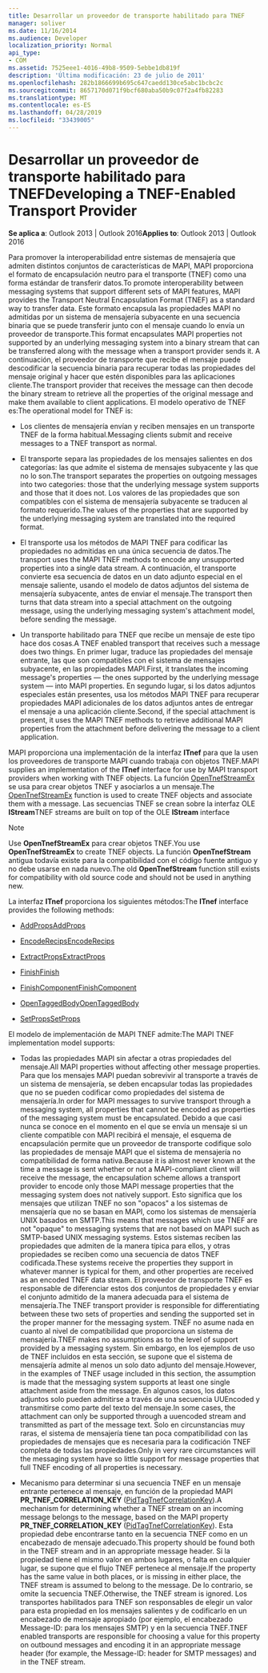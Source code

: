 ```yaml
---
title: Desarrollar un proveedor de transporte habilitado para TNEF
manager: soliver
ms.date: 11/16/2014
ms.audience: Developer
localization_priority: Normal
api_type:
- COM
ms.assetid: 7525eee1-4016-49b8-9509-5ebbe1db819f
description: 'Última modificación: 23 de julio de 2011'
ms.openlocfilehash: 282b1866699b695c647caedd130ce5abc1bcbc2c
ms.sourcegitcommit: 8657170d071f9bcf680aba50b9c07f2a4fb82283
ms.translationtype: MT
ms.contentlocale: es-ES
ms.lasthandoff: 04/28/2019
ms.locfileid: "33439005"
---
```

# <a name="developing-a-tnef-enabled-transport-provider"></a><span data-ttu-id="32db6-103">Desarrollar un proveedor de transporte habilitado para TNEF</span><span class="sxs-lookup"><span data-stu-id="32db6-103">Developing a TNEF-Enabled Transport Provider</span></span>

  
  
<span data-ttu-id="32db6-104">**Se aplica a**: Outlook 2013 | Outlook 2016</span><span class="sxs-lookup"><span data-stu-id="32db6-104">**Applies to**: Outlook 2013 | Outlook 2016</span></span> 
  
<span data-ttu-id="32db6-105">Para promover la interoperabilidad entre sistemas de mensajería que admiten distintos conjuntos de características de MAPI, MAPI proporciona el formato de encapsulación neutro para el transporte (TNEF) como una forma estándar de transferir datos.</span><span class="sxs-lookup"><span data-stu-id="32db6-105">To promote interoperability between messaging systems that support different sets of MAPI features, MAPI provides the Transport Neutral Encapsulation Format (TNEF) as a standard way to transfer data.</span></span> <span data-ttu-id="32db6-106">Este formato encapsula las propiedades MAPI no admitidas por un sistema de mensajería subyacente en una secuencia binaria que se puede transferir junto con el mensaje cuando lo envía un proveedor de transporte.</span><span class="sxs-lookup"><span data-stu-id="32db6-106">This format encapsulates MAPI properties not supported by an underlying messaging system into a binary stream that can be transferred along with the message when a transport provider sends it.</span></span> <span data-ttu-id="32db6-107">A continuación, el proveedor de transporte que recibe el mensaje puede descodificar la secuencia binaria para recuperar todas las propiedades del mensaje original y hacer que estén disponibles para las aplicaciones cliente.</span><span class="sxs-lookup"><span data-stu-id="32db6-107">The transport provider that receives the message can then decode the binary stream to retrieve all the properties of the original message and make them available to client applications.</span></span> <span data-ttu-id="32db6-108">El modelo operativo de TNEF es:</span><span class="sxs-lookup"><span data-stu-id="32db6-108">The operational model for TNEF is:</span></span>
  
- <span data-ttu-id="32db6-109">Los clientes de mensajería envían y reciben mensajes en un transporte TNEF de la forma habitual.</span><span class="sxs-lookup"><span data-stu-id="32db6-109">Messaging clients submit and receive messages to a TNEF transport as normal.</span></span>
    
- <span data-ttu-id="32db6-110">El transporte separa las propiedades de los mensajes salientes en dos categorías: las que admite el sistema de mensajes subyacente y las que no lo son.</span><span class="sxs-lookup"><span data-stu-id="32db6-110">The transport separates the properties on outgoing messages into two categories: those that the underlying message system supports and those that it does not.</span></span> <span data-ttu-id="32db6-111">Los valores de las propiedades que son compatibles con el sistema de mensajería subyacente se traducen al formato requerido.</span><span class="sxs-lookup"><span data-stu-id="32db6-111">The values of the properties that are supported by the underlying messaging system are translated into the required format.</span></span>
    
- <span data-ttu-id="32db6-112">El transporte usa los métodos de MAPI TNEF para codificar las propiedades no admitidas en una única secuencia de datos.</span><span class="sxs-lookup"><span data-stu-id="32db6-112">The transport uses the MAPI TNEF methods to encode any unsupported properties into a single data stream.</span></span> <span data-ttu-id="32db6-113">A continuación, el transporte convierte esa secuencia de datos en un dato adjunto especial en el mensaje saliente, usando el modelo de datos adjuntos del sistema de mensajería subyacente, antes de enviar el mensaje.</span><span class="sxs-lookup"><span data-stu-id="32db6-113">The transport then turns that data stream into a special attachment on the outgoing message, using the underlying messaging system's attachment model, before sending the message.</span></span>
    
- <span data-ttu-id="32db6-114">Un transporte habilitado para TNEF que recibe un mensaje de este tipo hace dos cosas.</span><span class="sxs-lookup"><span data-stu-id="32db6-114">A TNEF enabled transport that receives such a message does two things.</span></span> <span data-ttu-id="32db6-115">En primer lugar, traduce las propiedades del mensaje entrante, las que son compatibles con el sistema de mensajes subyacente, en las propiedades MAPI.</span><span class="sxs-lookup"><span data-stu-id="32db6-115">First, it translates the incoming message's properties — the ones supported by the underlying message system — into MAPI properties.</span></span> <span data-ttu-id="32db6-116">En segundo lugar, si los datos adjuntos especiales están presentes, usa los métodos MAPI TNEF para recuperar propiedades MAPI adicionales de los datos adjuntos antes de entregar el mensaje a una aplicación cliente.</span><span class="sxs-lookup"><span data-stu-id="32db6-116">Second, if the special attachment is present, it uses the MAPI TNEF methods to retrieve additional MAPI properties from the attachment before delivering the message to a client application.</span></span>
    
<span data-ttu-id="32db6-117">MAPI proporciona una implementación de la interfaz **ITnef** para que la usen los proveedores de transporte MAPI cuando trabaja con objetos TNEF.</span><span class="sxs-lookup"><span data-stu-id="32db6-117">MAPI supplies an implementation of the **ITnef** interface for use by MAPI transport providers when working with TNEF objects.</span></span> <span data-ttu-id="32db6-118">La función [OpenTnefStreamEx](opentnefstreamex.md) se usa para crear objetos TNEF y asociarlos a un mensaje.</span><span class="sxs-lookup"><span data-stu-id="32db6-118">The [OpenTnefStreamEx](opentnefstreamex.md) function is used to create TNEF objects and associate them with a message.</span></span> <span data-ttu-id="32db6-119">Las secuencias TNEF se crean sobre la interfaz OLE **IStream**</span><span class="sxs-lookup"><span data-stu-id="32db6-119">TNEF streams are built on top of the OLE **IStream** interface</span></span> 
  
> [!NOTE]
> <span data-ttu-id="32db6-120">Use **OpenTnefStreamEx** para crear objetos TNEF.</span><span class="sxs-lookup"><span data-stu-id="32db6-120">You use **OpenTnefStreamEx** to create TNEF objects.</span></span> <span data-ttu-id="32db6-121">La función **OpenTnefStream** antigua todavía existe para la compatibilidad con el código fuente antiguo y no debe usarse en nada nuevo.</span><span class="sxs-lookup"><span data-stu-id="32db6-121">The old **OpenTnefStream** function still exists for compatibility with old source code and should not be used in anything new.</span></span> 
  
<span data-ttu-id="32db6-122">La interfaz **ITnef** proporciona los siguientes métodos:</span><span class="sxs-lookup"><span data-stu-id="32db6-122">The **ITnef** interface provides the following methods:</span></span> 
  
- [<span data-ttu-id="32db6-123">AddProps</span><span class="sxs-lookup"><span data-stu-id="32db6-123">AddProps</span></span>](itnef-addprops.md)
    
- [<span data-ttu-id="32db6-124">EncodeRecips</span><span class="sxs-lookup"><span data-stu-id="32db6-124">EncodeRecips</span></span>](itnef-encoderecips.md)
    
- [<span data-ttu-id="32db6-125">ExtractProps</span><span class="sxs-lookup"><span data-stu-id="32db6-125">ExtractProps</span></span>](itnef-extractprops.md)
    
- [<span data-ttu-id="32db6-126">Finish</span><span class="sxs-lookup"><span data-stu-id="32db6-126">Finish</span></span>](itnef-finish.md)
    
- [<span data-ttu-id="32db6-127">FinishComponent</span><span class="sxs-lookup"><span data-stu-id="32db6-127">FinishComponent</span></span>](itnef-finishcomponent.md)
    
- [<span data-ttu-id="32db6-128">OpenTaggedBody</span><span class="sxs-lookup"><span data-stu-id="32db6-128">OpenTaggedBody</span></span>](itnef-opentaggedbody.md)
    
- [<span data-ttu-id="32db6-129">SetProps</span><span class="sxs-lookup"><span data-stu-id="32db6-129">SetProps</span></span>](itnef-setprops.md)
    
<span data-ttu-id="32db6-130">El modelo de implementación de MAPI TNEF admite:</span><span class="sxs-lookup"><span data-stu-id="32db6-130">The MAPI TNEF implementation model supports:</span></span>
  
- <span data-ttu-id="32db6-131">Todas las propiedades MAPI sin afectar a otras propiedades del mensaje.</span><span class="sxs-lookup"><span data-stu-id="32db6-131">All MAPI properties without affecting other message properties.</span></span> <span data-ttu-id="32db6-132">Para que los mensajes MAPI puedan sobrevivir al transporte a través de un sistema de mensajería, se deben encapsular todas las propiedades que no se pueden codificar como propiedades del sistema de mensajería.</span><span class="sxs-lookup"><span data-stu-id="32db6-132">In order for MAPI messages to survive transport through a messaging system, all properties that cannot be encoded as properties of the messaging system must be encapsulated.</span></span> <span data-ttu-id="32db6-133">Debido a que casi nunca se conoce en el momento en el que se envía un mensaje si un cliente compatible con MAPI recibirá el mensaje, el esquema de encapsulación permite que un proveedor de transporte codifique solo las propiedades de mensaje MAPI que el sistema de mensajería no compatibilidad de forma nativa.</span><span class="sxs-lookup"><span data-stu-id="32db6-133">Because it is almost never known at the time a message is sent whether or not a MAPI-compliant client will receive the message, the encapsulation scheme allows a transport provider to encode only those MAPI message properties that the messaging system does not natively support.</span></span> <span data-ttu-id="32db6-134">Esto significa que los mensajes que utilizan TNEF no son "opacos" a los sistemas de mensajería que no se basan en MAPI, como los sistemas de mensajería UNIX basados en SMTP.</span><span class="sxs-lookup"><span data-stu-id="32db6-134">This means that messages which use TNEF are not "opaque" to messaging systems that are not based on MAPI such as SMTP-based UNIX messaging systems.</span></span> <span data-ttu-id="32db6-135">Estos sistemas reciben las propiedades que admiten de la manera típica para ellos, y otras propiedades se reciben como una secuencia de datos TNEF codificada.</span><span class="sxs-lookup"><span data-stu-id="32db6-135">These systems receive the properties they support in whatever manner is typical for them, and other properties are received as an encoded TNEF data stream.</span></span> <span data-ttu-id="32db6-136">El proveedor de transporte TNEF es responsable de diferenciar estos dos conjuntos de propiedades y enviar el conjunto admitido de la manera adecuada para el sistema de mensajería.</span><span class="sxs-lookup"><span data-stu-id="32db6-136">The TNEF transport provider is responsible for differentiating between these two sets of properties and sending the supported set in the proper manner for the messaging system.</span></span> <span data-ttu-id="32db6-137">TNEF no asume nada en cuanto al nivel de compatibilidad que proporciona un sistema de mensajería.</span><span class="sxs-lookup"><span data-stu-id="32db6-137">TNEF makes no assumptions as to the level of support provided by a messaging system.</span></span> <span data-ttu-id="32db6-138">Sin embargo, en los ejemplos de uso de TNEF incluidos en esta sección, se supone que el sistema de mensajería admite al menos un solo dato adjunto del mensaje.</span><span class="sxs-lookup"><span data-stu-id="32db6-138">However, in the examples of TNEF usage included in this section, the assumption is made that the messaging system supports at least one single attachment aside from the message.</span></span> <span data-ttu-id="32db6-139">En algunos casos, los datos adjuntos solo pueden admitirse a través de una secuencia UUEncoded y transmitirse como parte del texto del mensaje.</span><span class="sxs-lookup"><span data-stu-id="32db6-139">In some cases, the attachment can only be supported through a uuencoded stream and transmitted as part of the message text.</span></span> <span data-ttu-id="32db6-140">Solo en circunstancias muy raras, el sistema de mensajería tiene tan poca compatibilidad con las propiedades de mensajes que es necesaria para la codificación TNEF completa de todas las propiedades.</span><span class="sxs-lookup"><span data-stu-id="32db6-140">Only in very rare circumstances will the messaging system have so little support for message properties that full TNEF encoding of all properties is necessary.</span></span>
    
- <span data-ttu-id="32db6-141">Mecanismo para determinar si una secuencia TNEF en un mensaje entrante pertenece al mensaje, en función de la propiedad MAPI **PR_TNEF_CORRELATION_KEY** ([PidTagTnefCorrelationKey](pidtagtnefcorrelationkey-canonical-property.md)).</span><span class="sxs-lookup"><span data-stu-id="32db6-141">A mechanism for determining whether a TNEF stream on an incoming message belongs to the message, based on the MAPI property **PR_TNEF_CORRELATION_KEY** ([PidTagTnefCorrelationKey](pidtagtnefcorrelationkey-canonical-property.md)).</span></span> <span data-ttu-id="32db6-142">Esta propiedad debe encontrarse tanto en la secuencia TNEF como en un encabezado de mensaje adecuado.</span><span class="sxs-lookup"><span data-stu-id="32db6-142">This property should be found both in the TNEF stream and in an appropriate message header.</span></span> <span data-ttu-id="32db6-143">Si la propiedad tiene el mismo valor en ambos lugares, o falta en cualquier lugar, se supone que el flujo TNEF pertenece al mensaje.</span><span class="sxs-lookup"><span data-stu-id="32db6-143">If the property has the same value in both places, or is missing in either place, the TNEF stream is assumed to belong to the message.</span></span> <span data-ttu-id="32db6-144">De lo contrario, se omite la secuencia TNEF.</span><span class="sxs-lookup"><span data-stu-id="32db6-144">Otherwise, the TNEF stream is ignored.</span></span> <span data-ttu-id="32db6-145">Los transportes habilitados para TNEF son responsables de elegir un valor para esta propiedad en los mensajes salientes y de codificarlo en un encabezado de mensaje apropiado (por ejemplo, el encabezado Message-ID: para los mensajes SMTP) y en la secuencia TNEF.</span><span class="sxs-lookup"><span data-stu-id="32db6-145">TNEF enabled transports are responsible for choosing a value for this property on outbound messages and encoding it in an appropriate message header (for example, the Message-ID: header for SMTP messages) and in the TNEF stream.</span></span>
    

